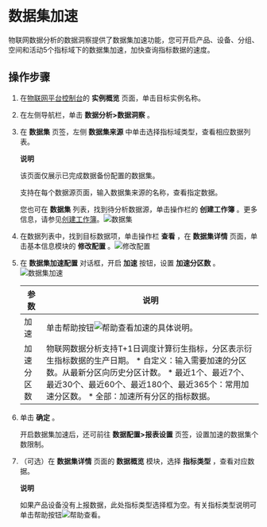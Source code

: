 数据集加速 
==========================

物联网数据分析的数据洞察提供了数据集加速功能，您可开启产品、设备、分组、空间和活动5个指标域下的数据集加速，加快查询指标数据的速度。

操作步骤 
-------------------------

1. 在[物联网平台控制台](http://iot.console.aliyun.com/)的 **实例概览** 页面，单击目标实例名称。

   

2. 在左侧导航栏，单击 **数据分析\>数据洞察** 。

   

3. 在 **数据集** 页签，左侧 **数据集来源** 中单击选择指标域类型，查看相应数据列表。

   **说明**

   该页面仅展示已完成数据备份配置的数据集。

   支持在每个数据源页面，输入数据集来源的名称，查看指定数据。

   您也可在 **数据集** 列表，找到待分析数据源，单击操作栏的 **创建工作簿** 。更多信息，请参见[创建工作簿]()。![数据集](//static-aliyun-doc.oss-cn-hangzhou.aliyuncs.com/assets/img/zh-CN/7500533061/p174436.png)
   

4. 在数据列表中，找到目标数据项，单击操作栏 **查看** ，在 **数据集详情** 页面，单击基本信息模块的 **修改配置** 。![修改配置](//static-aliyun-doc.oss-cn-hangzhou.aliyuncs.com/assets/img/zh-CN/7500533061/p174441.png)

   

5. 在 **数据集加速配置** 对话框，开启 **加速** 按钮，设置 **加速分区数** 。![数据集加速](//static-aliyun-doc.oss-cn-hangzhou.aliyuncs.com/assets/img/zh-CN/8500533061/p174439.png)

   

   |  参数   |                                                                                                                                        说明                                                                                                                                         |
   |-------|-----------------------------------------------------------------------------------------------------------------------------------------------------------------------------------------------------------------------------------------------------------------------------------|
   | 加速    | 单击帮助按钮![帮助](//static-aliyun-doc.oss-cn-hangzhou.aliyuncs.com/assets/img/zh-CN/7500533061/p174426.png)查看加速的具体说明。                                                                                                                                                                   |
   | 加速分区数 | 物联网数据分析支持T+1日调度计算衍生指标，分区表示衍生指标数据的生产日期。 * 自定义：输入需要加速的分区数。从最新分区向历史分区计数。   * 最近1个、最近7个、最近30个、最近60个、最近180个、最近365个：常用加速分区数。   * 全部：加速所有分区的指标数据。    |

   

6. 单击 **确定** 。

   开启数据集加速后，还可前往 **数据配置\>报表设置** 页签，设置加速的数据集个数限制。
   

7. （可选）在 **数据集详情** 页面的 **数据概览** 模块，选择 **指标类型** ，查看对应数据。

   **说明**

   如果产品设备没有上报数据，此处指标类型选择框为空。有关指标类型说明可单击帮助按钮![帮助](//static-aliyun-doc.oss-cn-hangzhou.aliyuncs.com/assets/img/zh-CN/7500533061/p174426.png)查看。
   




